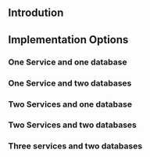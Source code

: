 ## Introdution

## Implementation Options

### One Service and one database

### One Service and two databases

### Two Services and one database

### Two Services and two databases

### Three services and two databases

